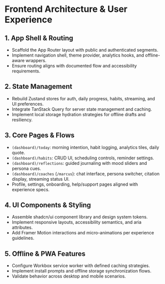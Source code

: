 # Frontend Architecture & User Experience

## 1. App Shell & Routing
- Scaffold the App Router layout with public and authenticated segments.
- Implement navigation shell, theme provider, analytics hooks, and offline-aware wrappers.
- Ensure routing aligns with documented flow and accessibility requirements.

## 2. State Management
- Rebuild Zustand stores for auth, daily progress, habits, streaming, and UI preferences.
- Integrate TanStack Query for server state management and caching.
- Implement local storage hydration strategies for offline drafts and resiliency.

## 3. Core Pages & Flows
- `(dashboard)/today`: morning intention, habit logging, analytics tiles, daily quote.
- `(dashboard)/habits`: CRUD UI, scheduling controls, reminder settings.
- `(dashboard)/reflections`: guided journaling with mood sliders and persona cues.
- `(dashboard)/coaches` (`/marcus`): chat interface, persona switcher, citation display, streaming status UI.
- Profile, settings, onboarding, help/support pages aligned with experience specs.

## 4. UI Components & Styling
- Assemble shadcn/ui component library and design system tokens.
- Implement responsive layouts, accessibility semantics, and aria attributes.
- Add Framer Motion interactions and micro-animations per experience guidelines.

## 5. Offline & PWA Features
- Configure Workbox service worker with defined caching strategies.
- Implement install prompts and offline storage synchronization flows.
- Validate behavior across desktop and mobile scenarios.
